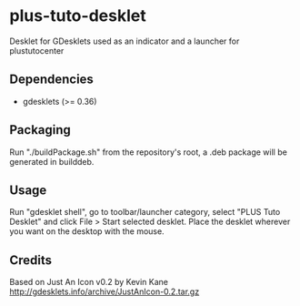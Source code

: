 # plus-tuto-desklet
Desklet for GDesklets used as an indicator and a launcher for plustutocenter

## Dependencies
* gdesklets (>= 0.36)

## Packaging
Run "./buildPackage.sh" from the repository's root, a .deb package will be generated in builddeb.

## Usage
Run "gdesklet shell", go to toolbar/launcher category, select "PLUS Tuto Desklet" and click File > Start selected desklet. Place the desklet wherever you want on the desktop with the mouse.

## Credits
Based on Just An Icon v0.2 by Kevin Kane
http://gdesklets.info/archive/JustAnIcon-0.2.tar.gz
